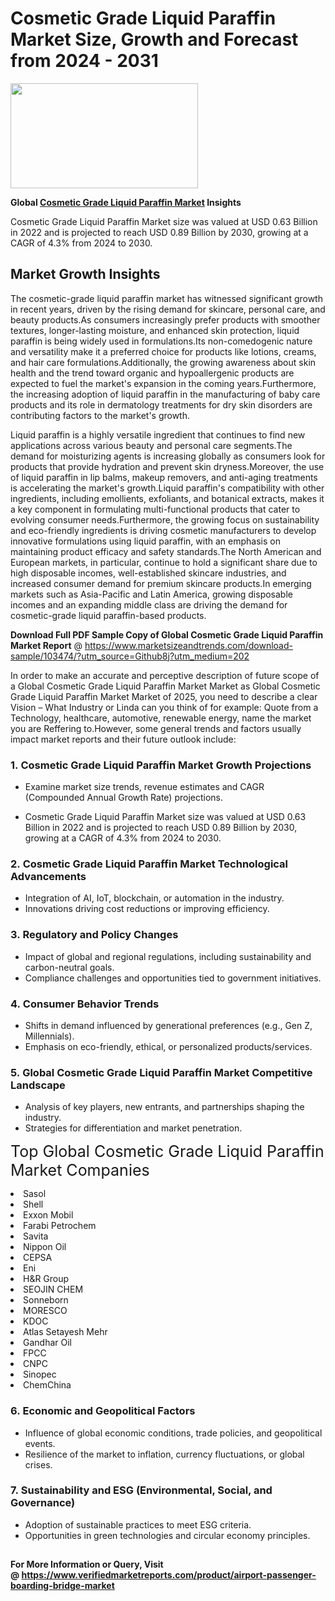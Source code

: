 <H1>Cosmetic Grade Liquid Paraffin Market Size, Growth and Forecast from 2024 - 2031</H1><img class="aligncenter size-medium wp-image-584254" src="https://thirdeyenews.in/wp-content/uploads/2024/09/Global-Market-Research-300x168.jpeg" alt="" width="300" height="168" /><p><strong>Global&nbsp;<a href="https://www.marketsizeandtrends.com/download-sample/103474/?utm_source=Github8j?utm_medium=202">Cosmetic Grade Liquid Paraffin Market</a> Insights</strong></p><p>Cosmetic Grade Liquid Paraffin Market size was valued at USD 0.63 Billion in 2022 and is projected to reach USD 0.89 Billion by 2030, growing at a CAGR of 4.3% from 2024 to 2030.</p><p><h2>Market Growth Insights</h2> <p>The cosmetic-grade liquid paraffin market has witnessed significant growth in recent years, driven by the rising demand for skincare, personal care, and beauty products.As consumers increasingly prefer products with smoother textures, longer-lasting moisture, and enhanced skin protection, liquid paraffin is being widely used in formulations.Its non-comedogenic nature and versatility make it a preferred choice for products like lotions, creams, and hair care formulations.Additionally, the growing awareness about skin health and the trend toward organic and hypoallergenic products are expected to fuel the market's expansion in the coming years.Furthermore, the increasing adoption of liquid paraffin in the manufacturing of baby care products and its role in dermatology treatments for dry skin disorders are contributing factors to the market's growth.</p> <p>Liquid paraffin is a highly versatile ingredient that continues to find new applications across various beauty and personal care segments.The demand for moisturizing agents is increasing globally as consumers look for products that provide hydration and prevent skin dryness.Moreover, the use of liquid paraffin in lip balms, makeup removers, and anti-aging treatments is accelerating the market's growth.Liquid paraffin's compatibility with other ingredients, including emollients, exfoliants, and botanical extracts, makes it a key component in formulating multi-functional products that cater to evolving consumer needs.Furthermore, the growing focus on sustainability and eco-friendly ingredients is driving cosmetic manufacturers to develop innovative formulations using liquid paraffin, with an emphasis on maintaining product efficacy and safety standards.The North American and European markets, in particular, continue to hold a significant share due to high disposable incomes, well-established skincare industries, and increased consumer demand for premium skincare products.In emerging markets such as Asia-Pacific and Latin America, growing disposable incomes and an expanding middle class are driving the demand for cosmetic-grade liquid paraffin-based products.<p><span class=""><strong>Download Full PDF Sample Copy of Global Cosmetic Grade Liquid Paraffin Market Report</strong> @ <a href="https://www.marketsizeandtrends.com/download-sample/103474/?utm_source=Github8j?utm_medium=202" target="_blank">https://www.marketsizeandtrends.com/download-sample/103474/?utm_source=Github8j?utm_medium=202</a></span></p><p>In order to make an accurate and perceptive description of future scope of a Global&nbsp;Cosmetic Grade Liquid Paraffin Market Market as Global&nbsp;Cosmetic Grade Liquid Paraffin Market Market of 2025, you need to describe a clear Vision &ndash; What Industry or Linda can you think of for example: Quote from a Technology, healthcare, automotive, renewable energy, name the market you are Reffering to.However, some general trends and factors usually impact market reports and their future outlook include:</p><h3>1.&nbsp;<strong>Cosmetic Grade Liquid Paraffin Market Growth Projections</strong></h3><ul><li>Examine market size trends, revenue estimates and CAGR (Compounded Annual Growth Rate) projections.</li><li><p>Cosmetic Grade Liquid Paraffin Market size was valued at USD 0.63 Billion in 2022 and is projected to reach USD 0.89 Billion by 2030, growing at a CAGR of 4.3% from 2024 to 2030.</p></li></ul><h3>2.&nbsp;<strong>Cosmetic Grade Liquid Paraffin Market Technological Advancements</strong></h3><ul><li>Integration of AI, IoT, blockchain, or automation in the industry.</li><li>Innovations driving cost reductions or improving efficiency.</li></ul><h3>3.&nbsp;<strong>Regulatory and Policy Changes</strong></h3><ul><li>Impact of global and regional regulations, including sustainability and carbon-neutral goals.</li><li>Compliance challenges and opportunities tied to government initiatives.</li></ul><h3>4.&nbsp;<strong>Consumer Behavior Trends</strong></h3><ul><li>Shifts in demand influenced by generational preferences (e.g., Gen Z, Millennials).</li><li>Emphasis on eco-friendly, ethical, or personalized products/services.</li></ul><h3>5.&nbsp;<strong>Global Cosmetic Grade Liquid Paraffin Market Competitive Landscape</strong></h3><ul><li>Analysis of key players, new entrants, and partnerships shaping the industry.</li><li>Strategies for differentiation and market penetration.</li></ul><p data-pm-slice="1 1 []"><span style="color: inherit; font-family: inherit; font-size: 25px;">Top Global Cosmetic Grade Liquid Paraffin Market Companies</span></p><div class="" data-test-id=""><p><li>Sasol</li><li> Shell</li><li> Exxon Mobil</li><li> Farabi Petrochem</li><li> Savita</li><li> Nippon Oil</li><li> CEPSA</li><li> Eni</li><li> H&R Group</li><li> SEOJIN CHEM</li><li> Sonneborn</li><li> MORESCO</li><li> KDOC</li><li> Atlas Setayesh Mehr</li><li> Gandhar Oil</li><li> FPCC</li><li> CNPC</li><li> Sinopec</li><li> ChemChina</li></p></div><h3>6.&nbsp;<strong>Economic and Geopolitical Factors</strong></h3><ul><li>Influence of global economic conditions, trade policies, and geopolitical events.</li><li>Resilience of the market to inflation, currency fluctuations, or global crises.</li></ul><h3>7.&nbsp;<strong>Sustainability and ESG (Environmental, Social, and Governance)</strong></h3><ul><li>Adoption of sustainable practices to meet ESG criteria.</li><li>Opportunities in green technologies and circular economy principles.</li></ul><h2><strong style="font-size: 14px;">For More Information or Query, Visit @&nbsp;</strong><a style="background-color: #ffffff; font-size: 14px;" href="https://www.marketsizeandtrends.com/report/cosmetic-grade-liquid-paraffin-market/" target="_blank">https://www.verifiedmarketreports.com/product/airport-passenger-boarding-bridge-market</a></h2>